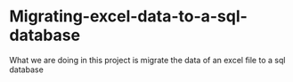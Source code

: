 # Migrating-excel-data-to-a-sql-database
What we are doing in this project is migrate the data of an excel file to a sql database
